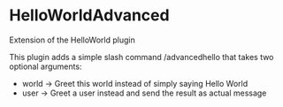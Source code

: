 # HelloWorldAdvanced

Extension of the HelloWorld plugin

This plugin adds a simple slash command /advancedhello that takes two optional arguments:
- world -> Greet this world instead of simply saying Hello World
- user -> Greet a user instead and send the result as actual message
